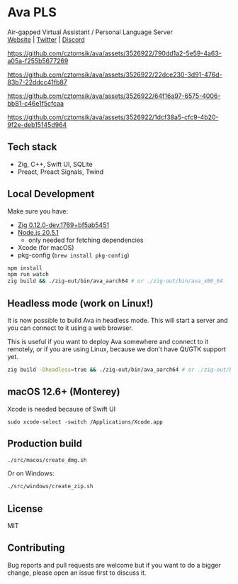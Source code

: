 # Ava PLS

Air-gapped Virtual Assistant / Personal Language Server\
[Website](https://avapls.com) | [Twitter](https://twitter.com/cztomsik) | [Discord](https://discord.gg/C47qUJPkkf)

https://github.com/cztomsik/ava/assets/3526922/790dd1a2-5e59-4a63-a05a-f255b5677269

https://github.com/cztomsik/ava/assets/3526922/22dce230-3d91-476d-83b7-22ddcc41fb87

https://github.com/cztomsik/ava/assets/3526922/64f16a97-6575-4006-bb81-c46e1f5cfcaa

https://github.com/cztomsik/ava/assets/3526922/1dcf38a5-cfc9-4b20-9f2e-deb15145d964

## Tech stack

- Zig, C++, Swift UI, SQLite
- Preact, Preact Signals, Twind

## Local Development

Make sure you have:

- [Zig 0.12.0-dev.1769+bf5ab5451](https://ziglang.org/download/)
- [Node.js 20.5.1](https://nodejs.org/)
  - only needed for fetching dependencies
- Xcode (for macOS)
- pkg-config (`brew install pkg-config`)

```bash
npm install
npm run watch
zig build && ./zig-out/bin/ava_aarch64 # or ./zig-out/bin/ava_x86_64
```

## Headless mode (work on Linux!)

It is now possible to build Ava in headless mode. This will start a server
and you can connect to it using a web browser.

This is useful if you want to deploy Ava somewhere and connect to it remotely,
or if you are using Linux, because we don't have Qt/GTK support yet.

```bash
zig build -Dheadless=true && ./zig-out/bin/ava_aarch64 # or ./zig-out/bin/ava_x86_64
```

## macOS 12.6+ (Monterey)

Xcode is needed because of Swift UI

```
sudo xcode-select -switch /Applications/Xcode.app
```

## Production build

```bash
./src/macos/create_dmg.sh
```

Or on Windows:

```bash
./src/windows/create_zip.sh
```

## License

MIT

## Contributing

Bug reports and pull requests are welcome but if you want to do a bigger change, please open an issue first to discuss it.
